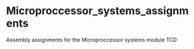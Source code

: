 # Microproccessor_systems_assignments
Assembly assignments for the Microproccessor systems module TCD
